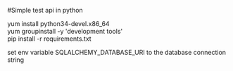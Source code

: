 #Simple test api in python


yum install python34-devel.x86_64  
yum groupinstall -y 'development tools'  
pip install -r requirements.txt  

set env variable SQLALCHEMY_DATABASE_URI to the database connection string 
